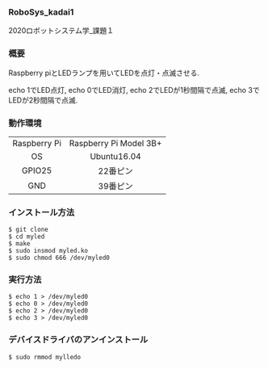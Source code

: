 ### RoboSys_kadai1

2020ロボットシステム学_課題１

### 概要
Raspberry piとLEDランプを用いてLEDを点灯・点滅させる.

echo 1でLED点灯,
echo 0でLED消灯,
echo 2でLEDが1秒間隔で点滅,
echo 3でLEDが2秒間隔で点滅.


### 動作環境
|||
|:--:|:--:|
| Raspberry Pi | Raspberry Pi Model 3B+ |
| OS | Ubuntu16.04 |
| GPIO25 | 22番ピン |
| GND | 39番ピン |

### インストール方法
```
$ git clone 
$ cd myled
$ make
$ sudo insmod myled.ko
$ sudo chmod 666 /dev/myled0
```
### 実行方法
```
$ echo 1 > /dev/myled0
$ echo 0 > /dev/myled0
$ echo 2 > /dev/myled0
$ echo 3 > /dev/myled0
```
### デバイスドライバのアンインストール
```
$ sudo rmmod mylledo

